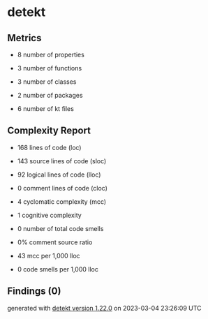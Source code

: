 # detekt

## Metrics

* 8 number of properties

* 3 number of functions

* 3 number of classes

* 2 number of packages

* 6 number of kt files

## Complexity Report

* 168 lines of code (loc)

* 143 source lines of code (sloc)

* 92 logical lines of code (lloc)

* 0 comment lines of code (cloc)

* 4 cyclomatic complexity (mcc)

* 1 cognitive complexity

* 0 number of total code smells

* 0% comment source ratio

* 43 mcc per 1,000 lloc

* 0 code smells per 1,000 lloc

## Findings (0)

generated with [detekt version 1.22.0](https://detekt.dev/) on 2023-03-04 23:26:09 UTC
